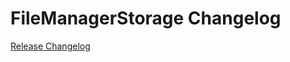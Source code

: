 # FileManagerStorage Changelog

[Release Changelog](https://github.com/spryker/file-manager-storage/releases)
